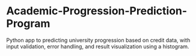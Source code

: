 # Academic-Progression-Prediction-Program
Python app to predicting university progression based on credit data, with input validation, error handling, and result visualization using a histogram.
